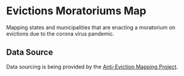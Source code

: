 # Evictions Moratoriums Map

Mapping states and municipalities that are enacting a moratorium on evictions due to the corona virus pandemic.

## Data Source

Data sourcing is being provided by the [Anti-Eviction Mapping Project](https://www.antievictionmap.com/).
